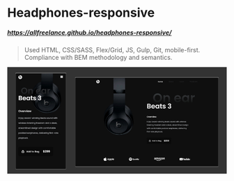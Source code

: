 # Headphones-responsive
##### https://allfreelance.github.io/headphones-responsive/

> Used HTML, CSS/SASS, Flex/Grid, JS, Gulp, Git, mobile-first.
> Compliance with BEM methodology and semantics.

[![](https://github.com/allfreelance/headphones-responsive/blob/main/screen.jpg)](https://allfreelance.github.io/headphones-responsive/)


